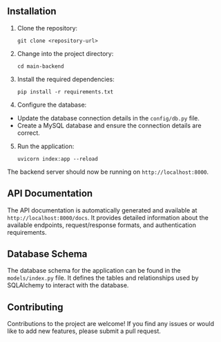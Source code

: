 ## Installation

1. Clone the repository:

   `git clone <repository-url>`

2. Change into the project directory:

   `cd main-backend`

3. Install the required dependencies:

   `pip install -r requirements.txt`

4. Configure the database:

- Update the database connection details in the `config/db.py` file.
- Create a MySQL database and ensure the connection details are correct.

5. Run the application:

   `uvicorn index:app --reload`

The backend server should now be running on `http://localhost:8000`.

## API Documentation

The API documentation is automatically generated and available at `http://localhost:8000/docs`. It provides detailed information about the available endpoints, request/response formats, and authentication requirements.

## Database Schema

The database schema for the application can be found in the `models/index.py` file. It defines the tables and relationships used by SQLAlchemy to interact with the database.

## Contributing

Contributions to the project are welcome! If you find any issues or would like to add new features, please submit a pull request.
